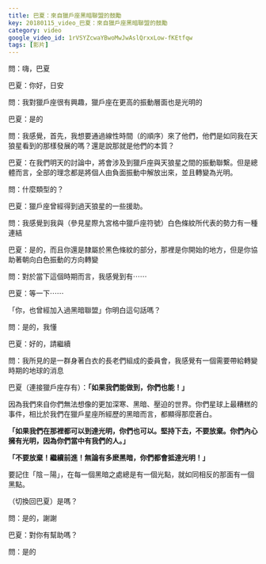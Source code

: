 ```yaml
---
title: 巴夏：來自獵戶座黑暗聯盟的鼓勵
key: 20180115_video_巴夏：來自獵戶座黑暗聯盟的鼓勵
category: video
google_video_id: 1rVSYZcwaYBwoMwJwAslQrxxLow-fKEtfqw
tags: [影片]
---
```


問：嗨，巴夏

巴夏：你好，日安

問：我對獵戶座很有興趣，獵戶座在更高的振動層面也是光明的

巴夏：是的

問：我感覺，首先，我想要通過線性時間（的順序）來了他們，他們是如同我在天狼星看到的那樣發展的嗎？還是說那就是他們的本質？

巴夏：在我們明天的討論中，將會涉及到獵戶座與天狼星之間的振動聯繫。但是總體而言，全部的理念都是將個人由負面振動中解放出來，並且轉變為光明。

問：什麼類型的？

巴夏：獵戶座曾經得到過天狼星的一些援助。

問：我感覺到我與（參見星際九宮格中獵戶座符號）白色條紋所代表的勢力有一種連結

巴夏：是的，而且你還是隸屬於黑色條紋的部分，那裡是你開始的地方，但是你協助著朝向白色振動的方向轉變

問：對於當下這個時期而言，我感覺到有⋯⋯

巴夏：等一下⋯⋯

「你，也曾經加入過黑暗聯盟」你明白這句話嗎？

問：是的，我懂

巴夏：好的，請繼續

問：我所見的是一群身著白衣的長老們組成的委員會，我感覺有一個需要帶給轉變時期的地球的消息

巴夏（連接獵戶座存有）：__「如果我們能做到，你們也能！」__

因為我們來自你們無法想像的更加深寒、黑暗、壓迫的世界。你們星球上最糟糕的事件，相比於我們在獵戶星座所經歷的黑暗而言，都顯得那麼蒼白。

__「如果我們在那裡都可以到達光明，你們也可以。堅持下去，不要放棄。你們內心擁有光明，因為你們當中有我們的人。」__

__「不要放棄！繼續前進！無論有多麽黑暗，你們都會抵達光明！」__

要記住「陰－陽」，在每一個黑暗之處總是有一個光點，就如同相反的那面有一個黑點。

（切換回巴夏）是嗎？

問：是的，謝謝

巴夏：對你有幫助嗎？

問：是的
